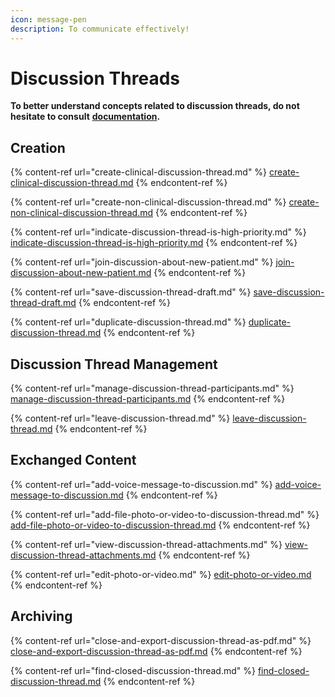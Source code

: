 ```yaml
---
icon: message-pen
description: To communicate effectively!
---
```


# Discussion Threads

**To better understand concepts related to discussion threads, do not hesitate to consult** [**documentation**](https://support-en.braver.net/for-professionals/discussion-threads)**.**

## Creation

{% content-ref url="create-clinical-discussion-thread.md" %}
[create-clinical-discussion-thread.md](create-clinical-discussion-thread.md)
{% endcontent-ref %}

{% content-ref url="create-non-clinical-discussion-thread.md" %}
[create-non-clinical-discussion-thread.md](create-non-clinical-discussion-thread.md)
{% endcontent-ref %}

{% content-ref url="indicate-discussion-thread-is-high-priority.md" %}
[indicate-discussion-thread-is-high-priority.md](indicate-discussion-thread-is-high-priority.md)
{% endcontent-ref %}

{% content-ref url="join-discussion-about-new-patient.md" %}
[join-discussion-about-new-patient.md](join-discussion-about-new-patient.md)
{% endcontent-ref %}

{% content-ref url="save-discussion-thread-draft.md" %}
[save-discussion-thread-draft.md](save-discussion-thread-draft.md)
{% endcontent-ref %}

{% content-ref url="duplicate-discussion-thread.md" %}
[duplicate-discussion-thread.md](duplicate-discussion-thread.md)
{% endcontent-ref %}

## Discussion Thread Management

{% content-ref url="manage-discussion-thread-participants.md" %}
[manage-discussion-thread-participants.md](manage-discussion-thread-participants.md)
{% endcontent-ref %}

{% content-ref url="leave-discussion-thread.md" %}
[leave-discussion-thread.md](leave-discussion-thread.md)
{% endcontent-ref %}

## Exchanged Content

{% content-ref url="add-voice-message-to-discussion.md" %}
[add-voice-message-to-discussion.md](add-voice-message-to-discussion.md)
{% endcontent-ref %}

{% content-ref url="add-file-photo-or-video-to-discussion-thread.md" %}
[add-file-photo-or-video-to-discussion-thread.md](add-file-photo-or-video-to-discussion-thread.md)
{% endcontent-ref %}

{% content-ref url="view-discussion-thread-attachments.md" %}
[view-discussion-thread-attachments.md](view-discussion-thread-attachments.md)
{% endcontent-ref %}

{% content-ref url="edit-photo-or-video.md" %}
[edit-photo-or-video.md](edit-photo-or-video.md)
{% endcontent-ref %}

## Archiving

{% content-ref url="close-and-export-discussion-thread-as-pdf.md" %}
[close-and-export-discussion-thread-as-pdf.md](close-and-export-discussion-thread-as-pdf.md)
{% endcontent-ref %}

{% content-ref url="find-closed-discussion-thread.md" %}
[find-closed-discussion-thread.md](find-closed-discussion-thread.md)
{% endcontent-ref %}
